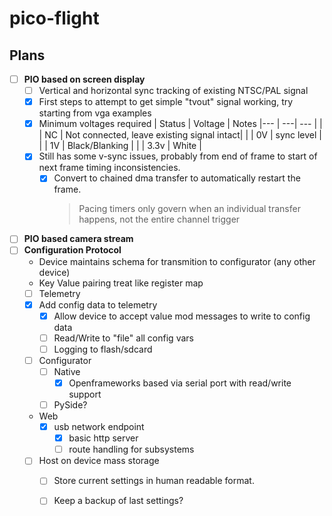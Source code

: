 # pico-flight




## Plans
  - [ ] **PIO based on screen display**
    - [ ] Vertical and horizontal sync tracking of existing NTSC/PAL signal
    - [x] First steps to attempt to get simple "tvout" signal working, try starting from vga examples
    - [x] Minimum voltages required
       | Status | Voltage | Notes
       |--- | ---| --- |
       |  | NC | Not connected, leave existing signal intact|
       |  | 0V | sync level |
       |  | 1V | Black/Blanking  |
       |  | 3.3v | White |
    - [x] Still has some v-sync issues, probably from end of frame to start of next frame timing inconsistencies.
      - [x] Convert to chained dma transfer to automatically restart the frame.
        > Pacing timers only govern when an individual transfer happens, not the entire channel trigger
  - [ ] **PIO based camera stream**       
  - [ ] **Configuration Protocol**
    * Device maintains schema for transmition to configurator (any other device)
    * Key Value pairing treat like register map
    - [ ] Telemetry
    - [x] Add config data to telemetry
      - [x] Allow device to accept value mod messages to write to config data
      - [ ] Read/Write to "file" all config vars
      - [ ] Logging to flash/sdcard
    - [ ] Configurator
      - [ ] Native
        - [x] Openframeworks based via serial port with read/write support
      - [ ] PySide?
    - Web
      - [x] usb network endpoint
        - [x] basic http server 
        - [ ] route handling for subsystems
    - [ ] Host on device mass storage
      - [ ] Store current settings in human readable format.
      - [ ] Keep a backup of last settings?
    
